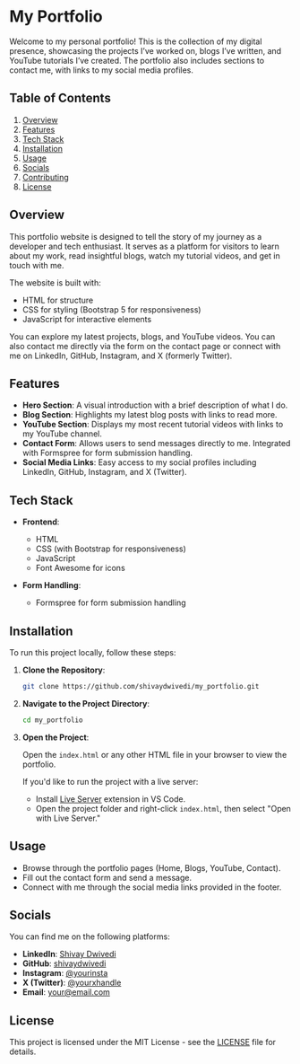 
# My Portfolio

Welcome to my personal portfolio! This is the collection of my digital presence, showcasing the projects I’ve worked on, blogs I’ve written, and YouTube tutorials I’ve created. The portfolio also includes sections to contact me, with links to my social media profiles.

## Table of Contents

1. [Overview](#overview)
2. [Features](#features)
3. [Tech Stack](#tech-stack)
4. [Installation](#installation)
5. [Usage](#usage)
6. [Socials](#socials)
7. [Contributing](#contributing)
8. [License](#license)

## Overview

This portfolio website is designed to tell the story of my journey as a developer and tech enthusiast. It serves as a platform for visitors to learn about my work, read insightful blogs, watch my tutorial videos, and get in touch with me.

The website is built with:

* HTML for structure
* CSS for styling (Bootstrap 5 for responsiveness)
* JavaScript for interactive elements

You can explore my latest projects, blogs, and YouTube videos. You can also contact me directly via the form on the contact page or connect with me on LinkedIn, GitHub, Instagram, and X (formerly Twitter).

## Features

* **Hero Section**: A visual introduction with a brief description of what I do.
* **Blog Section**: Highlights my latest blog posts with links to read more.
* **YouTube Section**: Displays my most recent tutorial videos with links to my YouTube channel.
* **Contact Form**: Allows users to send messages directly to me. Integrated with Formspree for form submission handling.
* **Social Media Links**: Easy access to my social profiles including LinkedIn, GitHub, Instagram, and X (Twitter).

## Tech Stack

* **Frontend**:

  * HTML
  * CSS (with Bootstrap for responsiveness)
  * JavaScript
  * Font Awesome for icons
* **Form Handling**:

  * Formspree for form submission handling

## Installation

To run this project locally, follow these steps:

1. **Clone the Repository**:

   ```bash
   git clone https://github.com/shivaydwivedi/my_portfolio.git
   ```

2. **Navigate to the Project Directory**:

   ```bash
   cd my_portfolio
   ```

3. **Open the Project**:

   Open the `index.html` or any other HTML file in your browser to view the portfolio.

   If you'd like to run the project with a live server:

   * Install [Live Server](https://marketplace.visualstudio.com/items?itemName=ritwickdey.LiveServer) extension in VS Code.
   * Open the project folder and right-click `index.html`, then select "Open with Live Server."

## Usage

* Browse through the portfolio pages (Home, Blogs, YouTube, Contact).
* Fill out the contact form and send a message.
* Connect with me through the social media links provided in the footer.

## Socials

You can find me on the following platforms:

* **LinkedIn**: [Shivay Dwivedi](https://www.linkedin.com/in/yourprofile)
* **GitHub**: [shivaydwivedi](https://github.com/yourgithub)
* **Instagram**: [@yourinsta](https://www.instagram.com/yourinsta)
* **X (Twitter)**: [@yourxhandle](https://twitter.com/yourxhandle)
* **Email**: [your@email.com](mailto:your@email.com)


## License

This project is licensed under the MIT License - see the [LICENSE](LICENSE) file for details.


